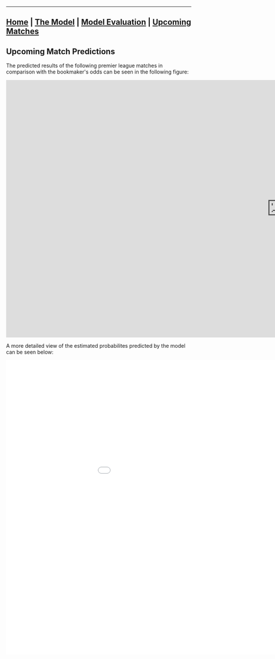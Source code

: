 ________________________________________________________________________________________________________________________________

## [Home](https://elasticalist.github.io/Home/ "EnglishPremierLeaguePredictor Home page") | [The Model](https://elasticalist.github.io/Model/ "Learn more about the model") | [Model Evaluation](https://elasticalist.github.io/Evaluation/ "Past season performance of the model") | [Upcoming Matches](https://elasticalist.github.io/Upcoming/ "The predictions of the upcoming matches")

## Upcoming Match Predictions

The predicted results of the following premier league matches in comparison with the bookmaker's odds can be seen in the following figure:

<div style="text-align: left;">
<iframe src="https://github.com/elasticalist/elasticalist.github.io/blob/main/UpcomingMatchesPrediction.html" width="1500" height="700" frameborder="0" allowfullscreen="true" scrolling="no"></iframe>
</div>

A more detailed view of the estimated probabilites predicted by the model can be seen below:
<div style="text-align: left;">
<iframe src="[UpcomingMatchesPredictionFigure.html](https://github.com/elasticalist/elasticalist.github.io/blob/main/UpcomingMatchesPrediction.html)" width="1100" height="800" frameborder="0" allowfullscreen="true" scrolling="no"></iframe>
</div>

